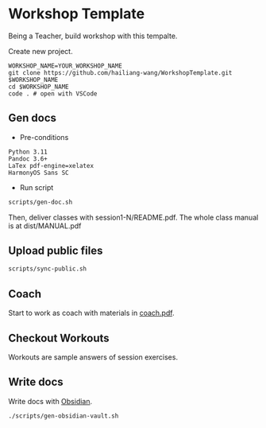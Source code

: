 # Workshop Template

Being a Teacher, build workshop with this tempalte.

Create new project.

```
WORKSHOP_NAME=YOUR_WORKSHOP_NAME
git clone https://github.com/hailiang-wang/WorkshopTemplate.git $WORKSHOP_NAME
cd $WORKSHOP_NAME
code . # open with VSCode
```

## Gen docs

* Pre-conditions

```
Python 3.11
Pandoc 3.6+
LaTex pdf-engine=xelatex
HarmonyOS Sans SC
```

* Run script

```bash
scripts/gen-doc.sh
```

Then, deliver classes with session1-N/README.pdf. The whole class manual is at dist/MANUAL.pdf

## Upload public files

```bash
scripts/sync-public.sh
```

## Coach

Start to work as coach with materials in [coach.pdf](./coach.pdf).


## Checkout Workouts

Workouts are sample answers of session exercises.

## Write docs

Write docs with [Obsidian](https://obsidian.md/).

```
./scripts/gen-obsidian-vault.sh
```